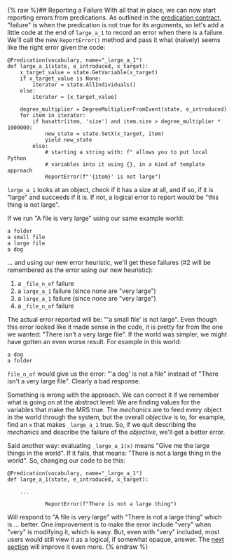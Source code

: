 {% raw %}## Reporting a Failure
With all that in place, we can now start reporting errors from predications. As outlined in the [predication contract](../devhowtoPredicationContract), "failure" is when the predication is not true for its arguments, so let's add a little code at the end of `large_a_1` to record an error when there is a failure. We'll call the new `ReportError()` method and pass it what (naively) seems like the right error given the code:

```
@Predication(vocabulary, name="_large_a_1")
def large_a_1(state, e_introduced, x_target):
    x_target_value = state.GetVariable(x_target)
    if x_target_value is None:
        iterator = state.AllIndividuals()
    else:
        iterator = [x_target_value]
    
    degree_multiplier = DegreeMultiplierFromEvent(state, e_introduced)
    for item in iterator:
        if hasattr(item, 'size') and item.size > degree_multiplier * 1000000:
            new_state = state.SetX(x_target, item)
            yield new_state
        else:
            # starting a string with: f" allows you to put local Python
            # variables into it using {}, in a kind of template approach
            ReportError(f"'{item}' is not large")
```
`large_a_1` looks at an object, check if it has a size at all, and if so, if it is "large" and succeeds if it is. If not, a logical error to report would be "this thing is not large".

If we run "A file is very large" using our same example world:

```
a folder
a small file
a large file
a dog
```

... and using our new error heuristic, we'll get these failures (#2 will be remembered as the error using our new heuristic):

1. a `_file_n_of` failure
2. a `large_a_1` failure (since none are "very large")
3. a `large_a_1` failure (since none are "very large")
4. a `_file_n_of` failure

The actual error reported will be: "'a small file' is not large". Even though this error looked like it made sense in the code, it is pretty far from the one we wanted: "There isn't a very large file".  If the world was simpler, we might have gotten an even worse result.  For example in this world:
```
a dog
a folder
```
`file_n_of` would give us the error: "'a dog' is not a file" instead of "There isn't a very large file". Clearly a bad response.

Something is wrong with the approach. We can correct it if we remember what is going on at the abstract level: We are finding values for the variables that make the MRS true.  The *mechanics* are to feed every object in the world through the system, but the overall *objective* is to, for example, find an `x` that makes `_large_a_1` true. So, if we quit describing the *mechanics* and describe the failure of the *objective*, we'll get a better error.

Said another way: evaluating `_large_a_1(x)` means "Give me the large things in the world".  If it fails, that means: "There is not a large thing in the world". So, changing our code to be this:

```
@Predication(vocabulary, name="_large_a_1")
def large_a_1(state, e_introduced, x_target):
            
    ...
    
            ReportError(f"There is not a large thing")
```

Will respond to "A file is very large" with "There is not a large thing" which is ... better. One improvement is to make the error include "very" when "very" is modifying it, which is easy. But, even with "very" included, most users would still view it as a logical, if somewhat opaque, answer.  The [next section](../devhowtoConceptualFailures) will improve it even more.
<update date omitted for speed>{% endraw %}
